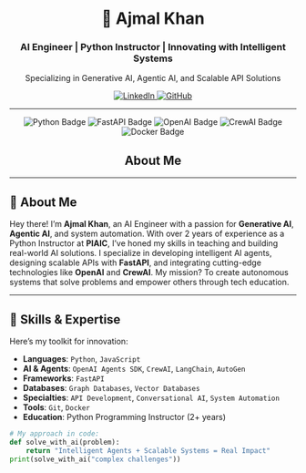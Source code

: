 <div align="center">
  <h1>👋 Ajmal Khan</h1>
  <h3>AI Engineer | Python Instructor | Innovating with Intelligent Systems</h3>
  <p>Specializing in Generative AI, Agentic AI, and Scalable API Solutions</p>
  <a href="https://www.linkedin.com/in/ajmal-ai-engineer/">
    <img src="https://img.shields.io/badge/LinkedIn-0077B5?style=for-the-badge&logo=linkedin&logoColor=white" alt="LinkedIn"/>
  </a>
  <a href="https://github.com/Ajmalniz">
    <img src="https://img.shields.io/badge/GitHub-181717?style=for-the-badge&logo=github&logoColor=white" alt="GitHub"/>
  </a>
</div>

---

<div align="center">
  <img src="https://img.shields.io/badge/Python-3776AB?style=for-the-badge&logo=python&logoColor=white" alt="Python Badge"/>
  <img src="https://img.shields.io/badge/FastAPI-009688?style=for-the-badge&logo=fastapi&logoColor=white" alt="FastAPI Badge"/>
  <img src="https://img.shields.io/badge/OpenAI-412991?style=for-the-badge&logo=openai&logoColor=white" alt="OpenAI Badge"/>
  <img src="https://img.shields.io/badge/CrewAI-FF6B6B?style=for-the-badge&logo=robot&logoColor=white" alt="CrewAI Badge"/>
  <img src="https://img.shields.io/badge/Docker-2496ED?style=for-the-badge&logo=docker&logoColor=white" alt="Docker Badge"/>

  <h2>About Me</h2>
</div>

---

## 🚀 About Me

Hey there! I’m **Ajmal Khan**, an AI Engineer with a passion for **Generative AI**, **Agentic AI**, and system automation. With over 2 years of experience as a Python Instructor at **PIAIC**, I’ve honed my skills in teaching and building real-world AI solutions. I specialize in developing intelligent AI agents, designing scalable APIs with **FastAPI**, and integrating cutting-edge technologies like **OpenAI** and **CrewAI**. My mission? To create autonomous systems that solve problems and empower others through tech education.

---

## 💪 Skills & Expertise

Here’s my toolkit for innovation:

- **Languages**: `Python`, `JavaScript`
- **AI & Agents**: `OpenAI Agents SDK`, `CrewAI`, `LangChain`, `AutoGen`
- **Frameworks**: `FastAPI`
- **Databases**: `Graph Databases`, `Vector Databases`
- **Specialties**: `API Development`, `Conversational AI`, `System Automation`
- **Tools**: `Git`, `Docker`
- **Education**: Python Programming Instructor (2+ years)

```python
# My approach in code:
def solve_with_ai(problem):
    return "Intelligent Agents + Scalable Systems = Real Impact"
print(solve_with_ai("complex challenges"))